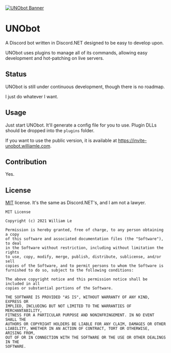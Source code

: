 [![UNObot Banner](https://williamle.com/staticstuff/unobot/unobot-banner.png)](https://github.com/DoggySazHi/UNObot)
# UNObot
A Discord bot written in Discord.NET designed to be easy to develop upon.

UNObot uses plugins to manage all of its commands, allowing easy development and hot-patching on live servers.

## Status
UNObot is still under continuous development, though there is no roadmap.

I just do whatever I want.

## Usage
Just start UNObot. It'll generate a config file for you to use.
Plugin DLLs should be dropped into the `plugins` folder.

If you want to use the public version, it is available at https://invite-unobot.williamle.com.

## Contribution
Yes.

## License
[MIT](https://choosealicense.com/licenses/mit/) license.
It's the same as Discord.NET's, and I am not a lawyer.

```
MIT License

Copyright (c) 2021 William Le

Permission is hereby granted, free of charge, to any person obtaining a copy
of this software and associated documentation files (the "Software"), to deal
in the Software without restriction, including without limitation the rights
to use, copy, modify, merge, publish, distribute, sublicense, and/or sell
copies of the Software, and to permit persons to whom the Software is
furnished to do so, subject to the following conditions:

The above copyright notice and this permission notice shall be included in all
copies or substantial portions of the Software.

THE SOFTWARE IS PROVIDED "AS IS", WITHOUT WARRANTY OF ANY KIND, EXPRESS OR
IMPLIED, INCLUDING BUT NOT LIMITED TO THE WARRANTIES OF MERCHANTABILITY,
FITNESS FOR A PARTICULAR PURPOSE AND NONINFRINGEMENT. IN NO EVENT SHALL THE
AUTHORS OR COPYRIGHT HOLDERS BE LIABLE FOR ANY CLAIM, DAMAGES OR OTHER
LIABILITY, WHETHER IN AN ACTION OF CONTRACT, TORT OR OTHERWISE, ARISING FROM,
OUT OF OR IN CONNECTION WITH THE SOFTWARE OR THE USE OR OTHER DEALINGS IN THE
SOFTWARE.
```